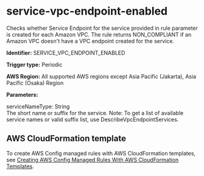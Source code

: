 # service\-vpc\-endpoint\-enabled<a name="service-vpc-endpoint-enabled"></a>

Checks whether Service Endpoint for the service provided in rule parameter is created for each Amazon VPC\. The rule returns NON\_COMPLIANT if an Amazon VPC doesn't have a VPC endpoint created for the service\. 

**Identifier:** SERVICE\_VPC\_ENDPOINT\_ENABLED

**Trigger type:** Periodic

**AWS Region:** All supported AWS regions except Asia Pacific \(Jakarta\), Asia Pacific \(Osaka\) Region

**Parameters:**

serviceNameType: String  
The short name or suffix for the service\. Note: To get a list of available service names or valid suffix list, use DescribeVpcEndpointServices\.

## AWS CloudFormation template<a name="w79aac11c32c17b7d533c15"></a>

To create AWS Config managed rules with AWS CloudFormation templates, see [Creating AWS Config Managed Rules With AWS CloudFormation Templates](aws-config-managed-rules-cloudformation-templates.md)\.